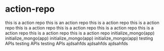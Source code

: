 # action-repo
this is a action repo
this is an action repo
this is a action repo
this is a action repo
this is a action repo
this is a action repo
this is a action repo
this is a action repo
this is a action repo
this is a action repo
initialize_mongo(app)
initialize_mongo(app)
initialize_mongo(app)
initialize_mongo(app)
testing APIs
testing APIs
testing APIs
ajdsahfds
ajdsahfds
ajdsahfds
